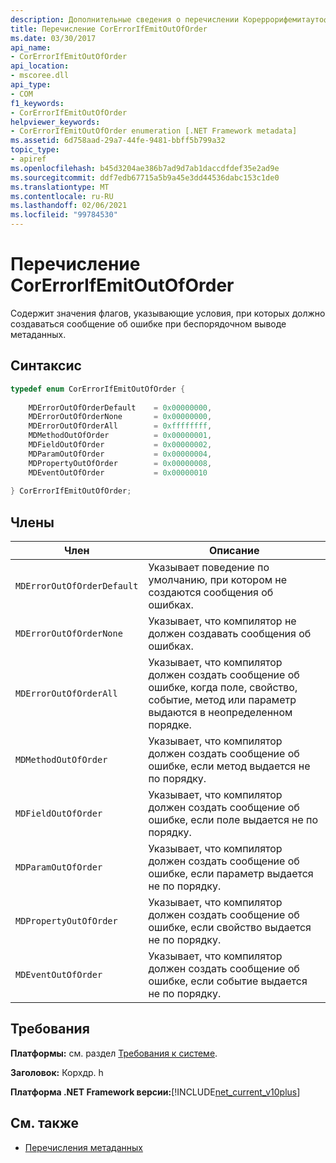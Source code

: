 ```yaml
---
description: Дополнительные сведения о перечислении Кореррорифемитаутофордер
title: Перечисление CorErrorIfEmitOutOfOrder
ms.date: 03/30/2017
api_name:
- CorErrorIfEmitOutOfOrder
api_location:
- mscoree.dll
api_type:
- COM
f1_keywords:
- CorErrorIfEmitOutOfOrder
helpviewer_keywords:
- CorErrorIfEmitOutOfOrder enumeration [.NET Framework metadata]
ms.assetid: 6d758aad-29a7-44fe-9481-bbff5b799a32
topic_type:
- apiref
ms.openlocfilehash: b45d3204ae386b7ad9d7ab1daccdfdef35e2ad9e
ms.sourcegitcommit: ddf7edb67715a5b9a45e3dd44536dabc153c1de0
ms.translationtype: MT
ms.contentlocale: ru-RU
ms.lasthandoff: 02/06/2021
ms.locfileid: "99784530"
---
```

# <a name="corerrorifemitoutoforder-enumeration"></a>Перечисление CorErrorIfEmitOutOfOrder

Содержит значения флагов, указывающие условия, при которых должно создаваться сообщение об ошибке при беспорядочном выводе метаданных.  
  
## <a name="syntax"></a>Синтаксис  
  
```cpp  
typedef enum CorErrorIfEmitOutOfOrder {  
  
    MDErrorOutOfOrderDefault    = 0x00000000,  
    MDErrorOutOfOrderNone       = 0x00000000,  
    MDErrorOutOfOrderAll        = 0xffffffff,  
    MDMethodOutOfOrder          = 0x00000001,  
    MDFieldOutOfOrder           = 0x00000002,  
    MDParamOutOfOrder           = 0x00000004,  
    MDPropertyOutOfOrder        = 0x00000008,  
    MDEventOutOfOrder           = 0x00000010  
  
} CorErrorIfEmitOutOfOrder;  
```  
  
## <a name="members"></a>Члены  
  
|Член|Описание|  
|------------|-----------------|  
|`MDErrorOutOfOrderDefault`|Указывает поведение по умолчанию, при котором не создаются сообщения об ошибках.|  
|`MDErrorOutOfOrderNone`|Указывает, что компилятор не должен создавать сообщения об ошибках.|  
|`MDErrorOutOfOrderAll`|Указывает, что компилятор должен создать сообщение об ошибке, когда поле, свойство, событие, метод или параметр выдаются в неопределенном порядке.|  
|`MDMethodOutOfOrder`|Указывает, что компилятор должен создать сообщение об ошибке, если метод выдается не по порядку.|  
|`MDFieldOutOfOrder`|Указывает, что компилятор должен создать сообщение об ошибке, если поле выдается не по порядку.|  
|`MDParamOutOfOrder`|Указывает, что компилятор должен создать сообщение об ошибке, если параметр выдается не по порядку.|  
|`MDPropertyOutOfOrder`|Указывает, что компилятор должен создать сообщение об ошибке, если свойство выдается не по порядку.|  
|`MDEventOutOfOrder`|Указывает, что компилятор должен создать сообщение об ошибке, если событие выдается не по порядку.|  
  
## <a name="requirements"></a>Требования  

 **Платформы:** см. раздел [Требования к системе](../../get-started/system-requirements.md).  
  
 **Заголовок:** Корхдр. h  
  
 **Платформа .NET Framework версии:**[!INCLUDE[net_current_v10plus](../../../../includes/net-current-v10plus-md.md)]  
  
## <a name="see-also"></a>См. также

- [Перечисления метаданных](metadata-enumerations.md)

